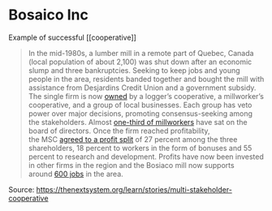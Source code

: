 # Bosaico Inc

Example of successful [[cooperative]]

> In the mid-1980s, a lumber mill in a remote part of Quebec, Canada (local population of about 2,100) was shut down after an economic slump and three bankruptcies. Seeking to keep jobs and young people in the area, residents banded together and bought the mill with assistance from Desjardins Credit Union and a government subsidy. The single firm is now [owned](https://community-wealth.org/content/solidarity-business-model-multi-stakeholder-cooperatives-manual) by a logger’s cooperative, a millworker’s cooperative, and a group of local businesses. Each group has veto power over major decisions, promoting consensus-seeking among the stakeholders. Almost [one-third of millworkers](https://pdfs.semanticscholar.org/18e1/b0619d3a76c76133039928582fd63aa23173.pdf) have sat on the board of directors. Once the firm reached profitability, the MSC [agreed to a profit split](https://community-wealth.org/sites/clone.community-wealth.org/files/downloads/tool-oeoc-multistakeholder-coop.pdf#page=32) of 27 percent among the three shareholders, 18 percent to workers in the form of bonuses and 55 percent to research and development. Profits have now been invested in other firms in the region and the Bosiaco mill now supports around [600 jobs](https://boisaco.com/histoire/) in the area.

Source: https://thenextsystem.org/learn/stories/multi-stakeholder-cooperative